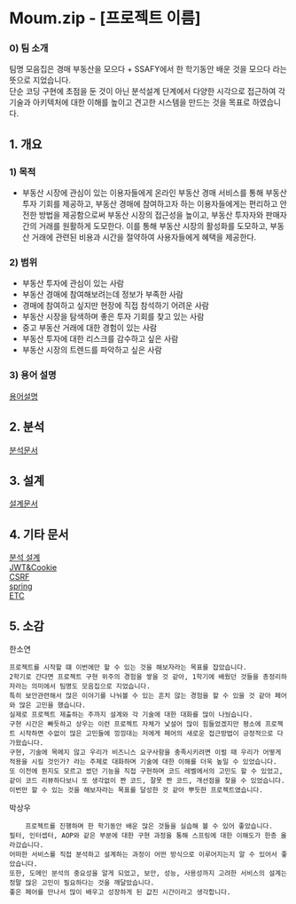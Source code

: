 # Moum.zip - [프로젝트 이름]
### 0) 팀 소개
  팀명 모음집은 경매 부동산을 모으다 + SSAFY에서 한 학기동안 배운 것을 모으다 라는 뜻으로 지었습니다.  
단순 코딩 구현에 초점을 둔 것이 아닌 분석설계 단계에서 다양한 시각으로 접근하여 각 기술과 아키텍처에 대한 이해를 높이고 견고한 시스템을 만드는 것을 목표로 하였습니다.

## 1. 개요
### 1) 목적
- 부동산 시장에 관심이 있는 이용자들에게 온라인 부동산 경매 서비스를 통해 부동산 투자 기회를 제공하고, 부동산 경매에 참여하고자 하는 이용자들에게는 편리하고 안전한 방법을 제공함으로써 부동산 시장의 접근성을 높이고, 부동산 투자자와 판매자 간의 거래를 원활하게 도모한다. 이를 통해 부동산 시장의 활성화를 도모하고, 부동산 거래에 관련된 비용과 시간을 절약하여 사용자들에게 혜택을 제공한다.
### 2) 범위
- 부동산 투자에 관심이 있는 사람
- 부동산 경매에 참여해보려는데 정보가 부족한 사람
- 경매에 참여하고 싶지만 현장에 직접 참석하기 어려운 사람
- 부동산 시장을 탐색하며 좋은 투자 기회를 찾고 있는 사람
- 중고 부동산 거래에 대한 경험이 있는 사람
- 부동산 투자에 대한 리스크를 감수하고 싶은 사람
- 부동산 시장의 트렌드를 파악하고 싶은 사람
### 3) 용어 설명
[용어설명](note/GlossaryOfTerms.md)

## 2. 분석
[분석문서](note/RequiremetsAnalysisFinal.md)

## 3. 설계
[설계문서](note/design.md)

## 4. 기타 문서
[분석 설계](note/분석설계때얘기했던이것저것.md)  
[JWT&Cookie](note/JWTnCookie.md)  
[CSRF](note/csrf.md)  
[spring](note/spring.md)  
[ETC](note/그외설계관련고민들.md)



## 5. 소감
한소연  
``` 
프로젝트를 시작할 떄 이번에만 할 수 있는 것을 해보자라는 목표를 잡았습니다.  
2학기로 간다면 프로젝트 구현 위주의 경험을 쌓을 것 같아, 1학기에 배웠던 것들을 총정리하자라는 의미에서 팀명도 모음집으로 지었습니다.  
특히 보안관련해서 많은 이야기를 나눠볼 수 있는 흔치 않는 경험을 할 수 있을 것 같아 페어와 많은 고민을 했습니다.  
실제로 프로젝트 제출하는 주까지 설계와 각 기술에 대한 대화를 많이 나눴습니다. 
구현 시간은 빠듯하고 상우는 이런 프로젝트 자체가 낯설어 많이 힘들었겠지만 평소에 프로젝트 시작하면 수없이 많은 고민들에 낑낑대는 저에게 페어의 새로운 접근방법이 긍정적으로 다가왔습니다.  
구현, 기술에 목메지 않고 우리가 비즈니스 요구사항을 충족시키려면 이럴 때 우리가 어떻게 적용을 시킬 것인가? 라는 주제로 대화하며 기술에 대한 이해를 더욱 높일 수 있었습니다.  
또 이전에 뭔지도 모르고 썼던 기능을 직접 구현하며 코드 레벨에서의 고민도 할 수 있었고, 같이 코드 리뷰하다보니 또 생각없이 짠 코드, 잘못 짠 코드, 개선점을 찾을 수 있었습니다.  
이번만 할 수 있는 것을 해보자라는 목표를 달성한 것 같아 뿌듯한 프로젝트였습니다.
```
박상우
```
    프로젝트를 진행하며 한 학기동안 배운 많은 것들을 실습해 볼 수 있어 좋았습니다.
필터, 인터셉터, AOP와 같은 부분에 대한 구현 과정을 통해 스프링에 대한 이해도가 한층 올라갔습니다.
어떠한 서비스를 직접 분석하고 설계하는 과정이 어떤 방식으로 이루어지는지 알 수 있어서 좋았습니다.
또한, 도메인 분석의 중요성을 알게 되었고, 보안, 성능, 사용성까지 고려한 서비스의 설계는 정말 많은 고민이 필요하다는 것을 깨달았습니다.
좋은 페어를 만나서 많이 배우고 성장하게 된 값진 시간이라고 생각합니다.
```